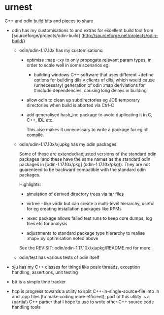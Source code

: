 urnest
======

C++ and odin build bits and pieces to share

-   odin has my customisations to and extras for excellent build tool
    from [sourceforge/projects/odin-build] 
    (http://sourceforge.net/projects/odin-build/)

    -	odin/odin-1.17.10x has my customisations:
        - optimise :map=:xy to only propogate relevant param types, in
 	  order to scale well in some scenarios eg:
	       - building windows C++ software that uses different
	         +define options for building dlls v clients of dlls, which
		 would cause (unnecessary) generation of odin :map 
		 deriviations for #include dependencies, causing long
		 delays in building

        - allow odin to clean up subdirectories eg JOB temporary directories
          when build is aborted via Ctrl-C

        - add generalised hash_inc package to avoid duplicating it 
          in C, C++, IDL etc.

          This also makes it unnecessary to write a package for eg
	  idl compile.
    

    -   odin/odin-1.17.10x/xjupkg has my odin packages.

        Some of these are extended/adjusted versions of the standard 
        odin packages
        (and these have the same names as the standard odin packages in
        [odin-1.17.10x/pkg] (odin-1.17.10x/pkg)). They are not guarenteed
        to be backward compatible with the standard odin packages.
    
        Highlights:
    
        - simulation of derived directory trees via tar files

        - virtree - like virdir but can create a multi-level hierarchy,
          useful for eg creating installation packages like RPMs
    
        - :exec package allows failed test runs to keep core dumps, log 
	  files etc for analysis

        - adjustments to standard package type hierarchy to realise
          :map=:xy optimisation noted above
    
        See the REVISIT: odin/odin-1.17.10x/xjupkg/README.md for more.
	
    -   odin/test has various tests of odin itself

-   xju has my C++ classes for things like posix threads,
    exception handling, assertions, unit testing

-   btt is a simple time tracker

-   hcp is progress towards a utility to split C++-in-single-source-file
    into .h and .cpp files (to make coding more efficient); part of
    this utility is a (partial) C++ parser that I hope to use to write
    other C++ source code handling tools
